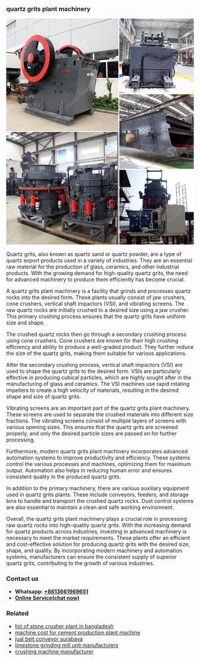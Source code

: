 <h3>quartz grits plant machinery</h3><img src='1708587245.jpg' alt=''><p>Quartz grits, also known as quartz sand or quartz powder, are a type of quartz export products used in a variety of industries. They are an essential raw material for the production of glass, ceramics, and other industrial products. With the growing demand for high-quality quartz grits, the need for advanced machinery to produce them efficiently has become crucial.</p><p>A quartz grits plant machinery is a facility that grinds and processes quartz rocks into the desired form. These plants usually consist of jaw crushers, cone crushers, vertical shaft impactors (VSI), and vibrating screens. The raw quartz rocks are initially crushed to a desired size using a jaw crusher. This primary crushing process ensures that the quartz grits have uniform size and shape.</p><p>The crushed quartz rocks then go through a secondary crushing process using cone crushers. Cone crushers are known for their high crushing efficiency and ability to produce a well-graded product. They further reduce the size of the quartz grits, making them suitable for various applications.</p><p>After the secondary crushing process, vertical shaft impactors (VSI) are used to shape the quartz grits to the desired form. VSIs are particularly effective in producing cubical particles, which are highly sought after in the manufacturing of glass and ceramics. The VSI machines use rapid rotating impellers to create a high velocity of materials, resulting in the desired shape and size of quartz grits.</p><p>Vibrating screens are an important part of the quartz grits plant machinery. These screens are used to separate the crushed materials into different size fractions. The vibrating screens consist of multiple layers of screens with various opening sizes. This ensures that the quartz grits are screened properly, and only the desired particle sizes are passed on for further processing.</p><p>Furthermore, modern quartz grits plant machinery incorporates advanced automation systems to improve productivity and efficiency. These systems control the various processes and machines, optimizing them for maximum output. Automation also helps in reducing human error and ensures consistent quality in the produced quartz grits.</p><p>In addition to the primary machinery, there are various auxiliary equipment used in quartz grits plants. These include conveyors, feeders, and storage bins to handle and transport the crushed quartz rocks. Dust control systems are also essential to maintain a clean and safe working environment.</p><p>Overall, the quartz grits plant machinery plays a crucial role in processing raw quartz rocks into high-quality quartz grits. With the increasing demand for quartz products across industries, investing in advanced machinery is necessary to meet the market requirements. These plants offer an efficient and cost-effective solution for producing quartz grits with the desired size, shape, and quality. By incorporating modern machinery and automation systems, manufacturers can ensure the consistent supply of superior quartz grits, contributing to the growth of various industries.</p><h3>Contact us</h3><ul><li><strong>Whatsapp:&nbsp;<a href="https://wa.me/8613661969651">+8613661969651</a></strong></li><li><a href="https://swt.shibang-china.com/?git&amp;zhl&amp;quartz grits plant machinery"><strong>Online Service(chat now)</strong></a></li></ul><h3>Related</h3><ul><li><a href='list of stone crusher plant in bangladesh.md'>list of stone crusher plant in bangladesh</a></li><li><a href='machine cost for cement production plant machine.md'>machine cost for cement production plant machine</a></li><li><a href='jual belt conveyor surabaya.md'>jual belt conveyor surabaya</a></li><li><a href='limestone grinding mill unit manufacturers.md'>limestone grinding mill unit manufacturers</a></li><li><a href='crushing machine manufacturer.md'>crushing machine manufacturer</a></li></ul>